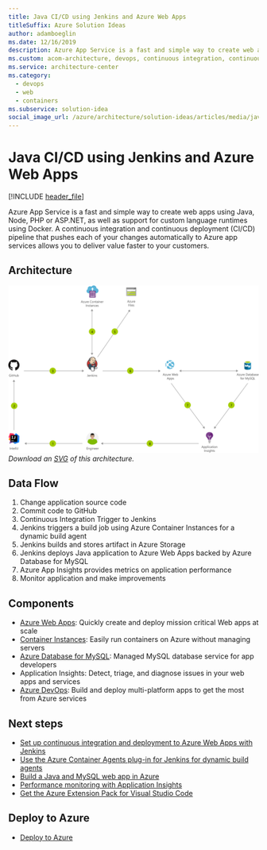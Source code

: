 ```yaml
---
title: Java CI/CD using Jenkins and Azure Web Apps
titleSuffix: Azure Solution Ideas
author: adamboeglin
ms.date: 12/16/2019
description: Azure App Service is a fast and simple way to create web apps using Java, Node, PHP or ASP.NET, as well as support for custom language runtimes using Docker. A continuous integration and continuous deployment (CI/CD) pipeline that pushes each of your changes automatically to Azure app services allows you to deliver value faster to your customers.
ms.custom: acom-architecture, devops, continuous integration, continuous delivery, CI/CD, continuous deployment, interactive-diagram, is-deployable, 'https://azure.microsoft.com/solutions/architecture/java-cicd-using-jenkins-and-azure-web-apps/'
ms.service: architecture-center
ms.category:
  - devops
  - web
  - containers
ms.subservice: solution-idea
social_image_url: /azure/architecture/solution-ideas/articles/media/java-cicd-using-jenkins-and-azure-web-apps.png
---
```


# Java CI/CD using Jenkins and Azure Web Apps

[!INCLUDE [header_file](../../../includes/sol-idea-header.md)]

Azure App Service is a fast and simple way to create web apps using Java, Node, PHP or ASP.NET, as well as support for custom language runtimes using Docker. A continuous integration and continuous deployment (CI/CD) pipeline that pushes each of your changes automatically to Azure app services allows you to deliver value faster to your customers.

## Architecture

![Architecture diagram](../media/java-cicd-using-jenkins-and-azure-web-apps.png)
*Download an [SVG](../media/java-cicd-using-jenkins-and-azure-web-apps.svg) of this architecture.*

## Data Flow

1. Change application source code
1. Commit code to GitHub
1. Continuous Integration Trigger to Jenkins
1. Jenkins triggers a build job using Azure Container Instances for a dynamic build agent
1. Jenkins builds and stores artifact in Azure Storage
1. Jenkins deploys Java application to Azure Web Apps backed by Azure Database for MySQL
1. Azure App Insights provides metrics on application performance
1. Monitor application and make improvements

## Components

* [Azure Web Apps](https://azure.microsoft.com/services/app-service/web): Quickly create and deploy mission critical Web apps at scale
* [Container Instances](https://azure.microsoft.com/services/container-instances): Easily run containers on Azure without managing servers
* [Azure Database for MySQL](https://azure.microsoft.com/services/mysql): Managed MySQL database service for app developers
* Application Insights: Detect, triage, and diagnose issues in your web apps and services
* [Azure DevOps](https://azure.microsoft.com/services/devops): Build and deploy multi-platform apps to get the most from Azure services

## Next steps

* [Set up continuous integration and deployment to Azure Web Apps with Jenkins](https://docs.microsoft.com/azure/jenkins/java-deploy-webapp-tutorial)
* [Use the Azure Container Agents plug-in for Jenkins for dynamic build agents](https://docs.microsoft.com/azure/jenkins/azure-container-agents-plugin-run-container-as-an-agent)
* [Build a Java and MySQL web app in Azure](https://docs.microsoft.com/azure/app-service/app-service-web-tutorial-java-mysql)
* [Performance monitoring with Application Insights](https://docs.microsoft.com/azure/application-insights/app-insights-detect-triage-diagnose)
* [Get the Azure Extension Pack for Visual Studio Code](https://marketplace.visualstudio.com/items?itemName=ms-vscode.vscode-azureextensionpack)

## Deploy to Azure

* [Deploy to Azure](https://azure.microsoft.com/resources/templates/jenkins-cicd-webapp)
